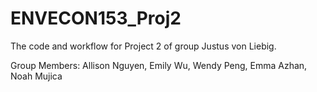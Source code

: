 # ENVECON153_Proj2
The code and workflow for Project 2 of group Justus von Liebig.

Group Members: Allison Nguyen, Emily Wu, Wendy Peng, Emma Azhan, Noah Mujica
